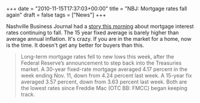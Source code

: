 +++
date = "2010-11-15T17:37:03+00:00"
title = "NBJ: Mortgage rates fall again"
draft = false
tags = ["News"]
+++

Nashville Business Journal had a [story this morning](http://www.bizjournals.com/nashville/news/2010/11/12/mortgage-rates-fall-again.html) about mortgage interest rates continuing to fall. The 15 year fixed average is barely higher than average annual inflation. It's crazy. If you are in the market for a home, now is the time. It doesn't get any better for buyers than this.

> Long-term mortgage rates fell to new lows this week, after the Federal Reserve’s announcement to step back into the Treasuries market. A 30-year fixed-rate mortgage averaged 4.17 percent in the week ending Nov. 11, down from 4.24 percent last week. A 15-year fix averaged 3.57 percent, down from 3.63 percent last week. Both are the lowest rates since Freddie Mac (OTC BB: FMCC) began keeping track.
